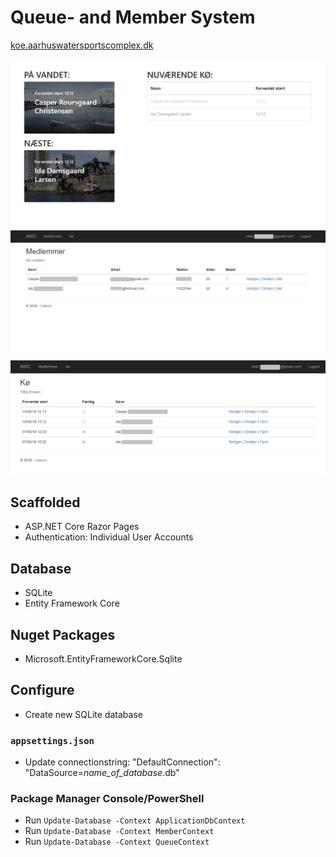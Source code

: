 # Queue- and Member System
[koe.aarhuswatersportscomplex.dk](https://koe.aarhuswatersportscomplex.dk)

![Queue](Queue.png)
![Member Page](MemberPage.png)
![Queue Page](QueuePage.png)

## Scaffolded
- ASP.NET Core Razor Pages
- Authentication: Individual User Accounts

## Database
- SQLite
- Entity Framework Core

## Nuget Packages
- Microsoft.EntityFrameworkCore.Sqlite

## Configure
- Create new SQLite database
### `appsettings.json`
- Update connectionstring: "DefaultConnection": "DataSource=*name_of_database*.db"
### Package Manager Console/PowerShell
- Run `Update-Database -Context ApplicationDbContext`
- Run `Update-Database -Context MemberContext`
- Run `Update-Database -Context QueueContext`

